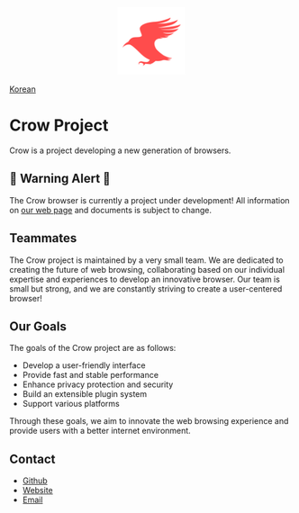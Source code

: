 <p align="center">
  <a href="https://crow.damie.works/" target="blank"><img src="https://raw.githubusercontent.com/crow-browser/assets/main/stable/logo_color.png" width="120" alt="Crow Logo" /></a>
</p>

<p align="center">

[Korean](./i18n/KOR.md)

</div>

# Crow Project

Crow is a project developing a new generation of browsers.

## 🚧 Warning Alert 🚧

The Crow browser is currently a project under development!
All information on [our web page](https://crow.damie.works/) and documents is subject to change.

## Teammates

The Crow project is maintained by a very small team.
We are dedicated to creating the future of web browsing, collaborating based on our individual expertise and experiences to develop an innovative browser.
Our team is small but strong, and we are constantly striving to create a user-centered browser!

## Our Goals

The goals of the Crow project are as follows:

- Develop a user-friendly interface
- Provide fast and stable performance
- Enhance privacy protection and security
- Build an extensible plugin system
- Support various platforms

Through these goals, we aim to innovate the web browsing experience and provide users with a better internet environment.

## Contact

- [Github](https://github.com/crow-browser)
- [Website](https://crow.damie.works/)
- [Email](mailTo:admin@damie.works)
